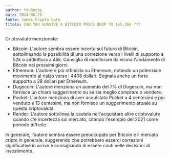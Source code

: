 ```yaml
---
author: YouRecap
date: 2024-06-26
fonte: James Crypto Guru
titolo: CAN YOU SURVIVE A BITCOIN PRICE DROP TO $45,284 ???
---
```


Criptovalute menzionate:
- Bitcoin: L'autore sembra essere incerto sul futuro di Bitcoin, sottolineando la possibilità di una correzione verso i livelli di supporto a 52k o addirittura a 45k. Consiglia di monitorare da vicino l'andamento di Bitcoin nei prossimi giorni.
- Ethereum: L'autore è più ottimista su Ethereum, notando un potenziale movimento al rialzo verso i 4408 dollari. Segnala anche un forte supporto a 28 dollari per Ethereum.
- Dogecoin: L'autore menziona un aumento del 7% di Dogecoin, ma non fornisce un chiaro suggerimento su se sia meglio comprare o vendere.
- Pocket: L'autore menziona di aver acquistato Pocket a 4 centesimi e poi venduto a 13 centesimi, ma non fornisce un suggerimento attuale su questa criptovaluta.
- Render: L'autore sottolinea la cautela nell'acquistare altre criptovalute quando c'è incertezza sul mercato, citando l'esempio del 2021 come periodo difficile.
  
In generale, l'autore sembra essere preoccupato per Bitcoin e il mercato cripto in generale, suggerendo che potrebbero esserci correzioni significative in arrivo e consigliando di essere cauti nelle decisioni di investimento.
